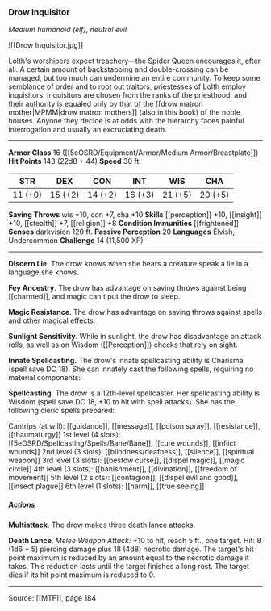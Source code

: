 ### Drow Inquisitor
_Medium humanoid (elf), neutral evil_

![[Drow Inquisitor.jpg]]

Lolth's worshipers expect treachery—the Spider Queen encourages it, after all. A certain amount of backstabbing and double-crossing can be managed, but too much can undermine an entire community. To keep some semblance of order and to root out traitors, priestesses of Lolth employ inquisitors. Inquisitors are chosen from the ranks of the priesthood, and their authority is equaled only by that of the [[drow matron mother|MPMM|drow matron mothers]] (also in this book) of the noble houses. Anyone they decide is at odds with the hierarchy faces painful interrogation and usually an excruciating death.



---

**Armor Class** 16 ([[5eOSRD/Equipment/Armor/Medium Armor/Breastplate]])
**Hit Points** 143 (22d8 + 44)
**Speed** 30 ft.

| STR     | DEX     | CON     | INT     | WIS     | CHA     |
|---------|---------|---------|---------|---------|---------|
| 11 (+0) | 15 (+2) | 14 (+2) | 16 (+3) | 21 (+5) | 20 (+5) |

**Saving Throws** wis +10, con +7, cha +10
**Skills** [[perception]] +10, [[insight]] +10, [[stealth]] +7, [[religion]] +8
**Condition Immunities** [[frightened]]
**Senses** darkvision 120 ft.
**Passive Perception** 20
**Languages** Elvish, Undercommon
**Challenge** 14 (11,500 XP)

---

**Discern Lie**. The drow knows when she hears a creature speak a lie in a language she knows.

**Fey Ancestry**. The drow has advantage on saving throws against being [[charmed]], and magic can't put the drow to sleep.

**Magic Resistance**. The drow has advantage on saving throws against spells and other magical effects.

**Sunlight Sensitivity**. While in sunlight, the drow has disadvantage on attack rolls, as well as on Wisdom ([[Perception]]) checks that rely on sight.

**Innate Spellcasting.** The drow's innate spellcasting ability is Charisma (spell save DC 18). She can innately cast the following spells, requiring no material components:

**Spellcasting.** The drow is a 12th-level spellcaster. Her spellcasting ability is Wisdom (spell save DC 18, +10 to hit with spell attacks). She has the following cleric spells prepared:

Cantrips (at will): [[guidance]], [[message]], [[poison spray]], [[resistance]], [[thaumaturgy]]
1st level (4 slots): [[5eOSRD/Spellcasting/Spells/Bane/Bane]], [[cure wounds]], [[inflict wounds]]
2nd level (3 slots): [[blindness/deafness]], [[silence]], [[spiritual weapon]]
3rd level (3 slots): [[bestow curse]], [[dispel magic]], [[magic circle]]
4th level (3 slots): [[banishment]], [[divination]], [[freedom of movement]]
5th level (2 slots): [[contagion]], [[dispel evil and good]], [[insect plague]]
6th level (1 slots): [[harm]], [[true seeing]]

##### Actions
**Multiattack**. The drow makes three death lance attacks.

**Death Lance**. _Melee Weapon Attack:_ +10 to hit, reach 5 ft., one target. Hit: 8 (1d6 + 5) piercing damage plus 18 (4d8) necrotic damage. The target's hit point maximum is reduced by an amount equal to the necrotic damage it takes. This reduction lasts until the target finishes a long rest. The target dies if its hit point maximum is reduced to 0.


---

Source: [[MTF]], page 184